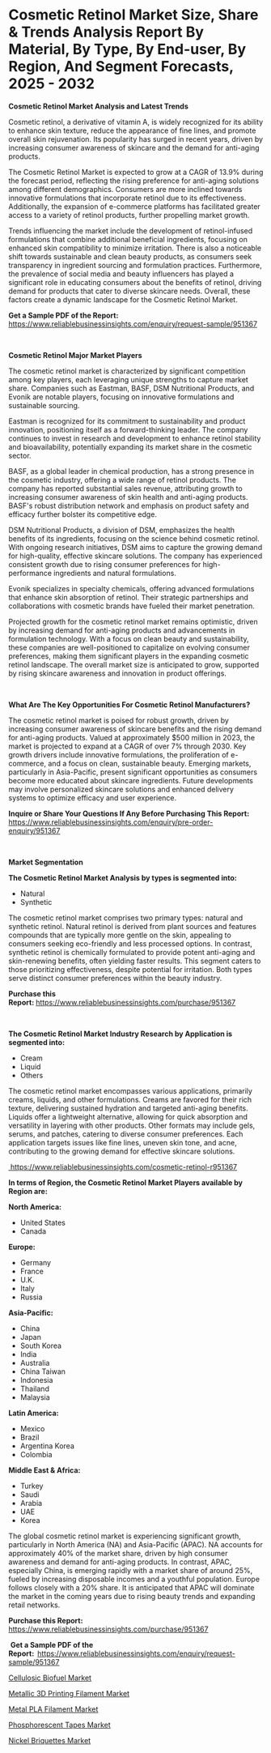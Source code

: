 <p><h1>Cosmetic Retinol Market Size, Share & Trends Analysis Report By Material, By Type, By End-user, By Region, And Segment Forecasts, 2025 - 2032</h1></p><p><strong>Cosmetic Retinol Market Analysis and Latest Trends</strong></p>
<p><p>Cosmetic retinol, a derivative of vitamin A, is widely recognized for its ability to enhance skin texture, reduce the appearance of fine lines, and promote overall skin rejuvenation. Its popularity has surged in recent years, driven by increasing consumer awareness of skincare and the demand for anti-aging products.</p><p>The Cosmetic Retinol Market is expected to grow at a CAGR of 13.9% during the forecast period, reflecting the rising preference for anti-aging solutions among different demographics. Consumers are more inclined towards innovative formulations that incorporate retinol due to its effectiveness. Additionally, the expansion of e-commerce platforms has facilitated greater access to a variety of retinol products, further propelling market growth.</p><p>Trends influencing the market include the development of retinol-infused formulations that combine additional beneficial ingredients, focusing on enhanced skin compatibility to minimize irritation. There is also a noticeable shift towards sustainable and clean beauty products, as consumers seek transparency in ingredient sourcing and formulation practices. Furthermore, the prevalence of social media and beauty influencers has played a significant role in educating consumers about the benefits of retinol, driving demand for products that cater to diverse skincare needs. Overall, these factors create a dynamic landscape for the Cosmetic Retinol Market.</p></p>
<p><strong>Get a Sample PDF of the Report:&nbsp;</strong> <a href="https://www.reliablebusinessinsights.com/enquiry/request-sample/951367?utm_campaign=60&utm_medium=2&utm_source=Github&utm_content=ia&utm_term=02042025&utm_id=cosmetic-retinol">https://www.reliablebusinessinsights.com/enquiry/request-sample/951367</a></p>
<p>&nbsp;</p>
<p><strong>Cosmetic Retinol Major Market Players</strong></p>
<p><p>The cosmetic retinol market is characterized by significant competition among key players, each leveraging unique strengths to capture market share. Companies such as Eastman, BASF, DSM Nutritional Products, and Evonik are notable players, focusing on innovative formulations and sustainable sourcing.</p><p>Eastman is recognized for its commitment to sustainability and product innovation, positioning itself as a forward-thinking leader. The company continues to invest in research and development to enhance retinol stability and bioavailability, potentially expanding its market share in the cosmetic sector.</p><p>BASF, as a global leader in chemical production, has a strong presence in the cosmetic industry, offering a wide range of retinol products. The company has reported substantial sales revenue, attributing growth to increasing consumer awareness of skin health and anti-aging products. BASF's robust distribution network and emphasis on product safety and efficacy further bolster its competitive edge.</p><p>DSM Nutritional Products, a division of DSM, emphasizes the health benefits of its ingredients, focusing on the science behind cosmetic retinol. With ongoing research initiatives, DSM aims to capture the growing demand for high-quality, effective skincare solutions. The company has experienced consistent growth due to rising consumer preferences for high-performance ingredients and natural formulations.</p><p>Evonik specializes in specialty chemicals, offering advanced formulations that enhance skin absorption of retinol. Their strategic partnerships and collaborations with cosmetic brands have fueled their market penetration.</p><p>Projected growth for the cosmetic retinol market remains optimistic, driven by increasing demand for anti-aging products and advancements in formulation technology. With a focus on clean beauty and sustainability, these companies are well-positioned to capitalize on evolving consumer preferences, making them significant players in the expanding cosmetic retinol landscape. The overall market size is anticipated to grow, supported by rising skincare awareness and innovation in product offerings.</p></p>
<p>&nbsp;</p>
<p><strong>What Are The Key Opportunities For Cosmetic Retinol Manufacturers?</strong></p>
<p><p>The cosmetic retinol market is poised for robust growth, driven by increasing consumer awareness of skincare benefits and the rising demand for anti-aging products. Valued at approximately $500 million in 2023, the market is projected to expand at a CAGR of over 7% through 2030. Key growth drivers include innovative formulations, the proliferation of e-commerce, and a focus on clean, sustainable beauty. Emerging markets, particularly in Asia-Pacific, present significant opportunities as consumers become more educated about skincare ingredients. Future developments may involve personalized skincare solutions and enhanced delivery systems to optimize efficacy and user experience.</p></p>
<p><strong>Inquire or Share Your Questions If Any Before Purchasing This Report:</strong> <a href="https://www.reliablebusinessinsights.com/enquiry/pre-order-enquiry/951367?utm_campaign=60&utm_medium=2&utm_source=Github&utm_content=ia&utm_term=02042025&utm_id=cosmetic-retinol">https://www.reliablebusinessinsights.com/enquiry/pre-order-enquiry/951367</a></p>
<p>&nbsp;</p>
<p><strong>Market Segmentation</strong></p>
<p><strong>The Cosmetic Retinol Market Analysis by types is segmented into:</strong></p>
<p><ul><li>Natural</li><li>Synthetic</li></ul></p>
<p><p>The cosmetic retinol market comprises two primary types: natural and synthetic retinol. Natural retinol is derived from plant sources and features compounds that are typically more gentle on the skin, appealing to consumers seeking eco-friendly and less processed options. In contrast, synthetic retinol is chemically formulated to provide potent anti-aging and skin-renewing benefits, often yielding faster results. This segment caters to those prioritizing effectiveness, despite potential for irritation. Both types serve distinct consumer preferences within the beauty industry.</p></p>
<p><strong>Purchase this Report:&nbsp;</strong><a href="https://www.reliablebusinessinsights.com/purchase/951367?utm_campaign=60&utm_medium=2&utm_source=Github&utm_content=ia&utm_term=02042025&utm_id=cosmetic-retinol">https://www.reliablebusinessinsights.com/purchase/951367</a></p>
<p>&nbsp;</p>
<p><strong>The Cosmetic Retinol Market Industry Research by Application is segmented into:</strong></p>
<p><ul><li>Cream</li><li>Liquid</li><li>Others</li></ul></p>
<p><p>The cosmetic retinol market encompasses various applications, primarily creams, liquids, and other formulations. Creams are favored for their rich texture, delivering sustained hydration and targeted anti-aging benefits. Liquids offer a lightweight alternative, allowing for quick absorption and versatility in layering with other products. Other formats may include gels, serums, and patches, catering to diverse consumer preferences. Each application targets issues like fine lines, uneven skin tone, and acne, contributing to the growing demand for effective skincare solutions.</p></p>
<p><a href="https://www.reliablebusinessinsights.com/cosmetic-retinol-r951367?utm_campaign=60&utm_medium=2&utm_source=Github&utm_content=ia&utm_term=02042025&utm_id=cosmetic-retinol">&nbsp;https://www.reliablebusinessinsights.com/cosmetic-retinol-r951367</a></p>
<p><strong>In terms of Region, the Cosmetic Retinol Market Players available by Region are:</strong></p>
<p>
    <p> <strong> North America: </strong>
        <ul>
            <li>United States</li>
            <li>Canada</li>
        </ul>
        </p> 
    <p> <strong> Europe: </strong>
        <ul>
            <li>Germany</li>
            <li>France</li>
            <li>U.K.</li>
            <li>Italy</li>
            <li>Russia</li>
        </ul>
        </p> 
    <p> <strong> Asia-Pacific: </strong>
        <ul>
            <li>China</li>
            <li>Japan</li>
            <li>South Korea</li>
            <li>India</li>
            <li>Australia</li>
            <li>China Taiwan</li>
            <li>Indonesia</li>
            <li>Thailand</li>
            <li>Malaysia</li>
        </ul>
        </p> 
    <p> <strong> Latin America: </strong>
        <ul>
            <li>Mexico</li>
            <li>Brazil</li>
            <li>Argentina Korea</li>
            <li>Colombia</li>
        </ul>
        </p> 
    <p> <strong> Middle East & Africa: </strong>
        <ul>
            <li>Turkey</li>
            <li>Saudi</li>
            <li>Arabia</li>
            <li>UAE</li>
            <li>Korea</li>
        </ul>
    </p>
    </p>
<p><p>The global cosmetic retinol market is experiencing significant growth, particularly in North America (NA) and Asia-Pacific (APAC). NA accounts for approximately 40% of the market share, driven by high consumer awareness and demand for anti-aging products. In contrast, APAC, especially China, is emerging rapidly with a market share of around 25%, fueled by increasing disposable incomes and a youthful population. Europe follows closely with a 20% share. It is anticipated that APAC will dominate the market in the coming years due to rising beauty trends and expanding retail networks.</p></p>
<p><strong>Purchase this Report: </strong><a href="https://www.reliablebusinessinsights.com/purchase/951367?utm_campaign=60&utm_medium=2&utm_source=Github&utm_content=ia&utm_term=02042025&utm_id=cosmetic-retinol">https://www.reliablebusinessinsights.com/purchase/951367</a></p>
<p>&nbsp;<strong>Get a Sample PDF of the Report:&nbsp;&nbsp;</strong><a href="https://www.reliablebusinessinsights.com/enquiry/request-sample/951367?utm_campaign=60&utm_medium=2&utm_source=Github&utm_content=ia&utm_term=02042025&utm_id=cosmetic-retinol">https://www.reliablebusinessinsights.com/enquiry/request-sample/951367</a></p>
<p><strong></strong></p>
<p><p><a href="https://github.com/ozolsgasko02/Market-Research-Report-List-1/blob/main/cellulosic-biofuel-market.md?utm_campaign=60&utm_medium=2&utm_source=Github&utm_content=ia&utm_term=02042025&utm_id=cosmetic-retinol">Cellulosic Biofuel Market</a></p><p><a href="https://github.com/borknyberg/Market-Research-Report-List-1/blob/main/metallic-3d-printing-filament-market.md?utm_campaign=60&utm_medium=2&utm_source=Github&utm_content=ia&utm_term=02042025&utm_id=cosmetic-retinol">Metallic 3D Printing Filament Market</a></p><p><a href="https://github.com/mynaoanes/Market-Research-Report-List-1/blob/main/metal-pla-filament-market.md?utm_campaign=60&utm_medium=2&utm_source=Github&utm_content=ia&utm_term=02042025&utm_id=cosmetic-retinol">Metal PLA Filament Market</a></p><p><a href="https://github.com/puhakhommabh/Market-Research-Report-List-1/blob/main/phosphorescent-tapes-market.md?utm_campaign=60&utm_medium=2&utm_source=Github&utm_content=ia&utm_term=02042025&utm_id=cosmetic-retinol">Phosphorescent Tapes Market</a></p><p><a href="https://github.com/alrogikrosa/Market-Research-Report-List-1/blob/main/nickel-briquettes-market.md?utm_campaign=60&utm_medium=2&utm_source=Github&utm_content=ia&utm_term=02042025&utm_id=cosmetic-retinol">Nickel Briquettes Market</a></p></p>
